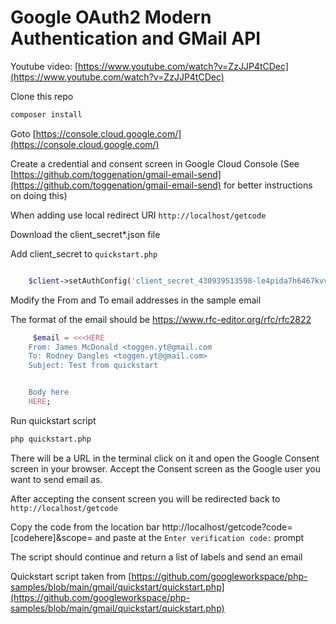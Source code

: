 # Google OAuth2 Modern Authentication and GMail API

Youtube video: [https://www.youtube.com/watch?v=ZzJJP4tCDec](https://www.youtube.com/watch?v=ZzJJP4tCDec)

Clone this repo

```sh
composer install
```

Goto [https://console.cloud.google.com/](https://console.cloud.google.com/)

Create a credential and consent screen in Google Cloud Console (See [https://github.com/toggenation/gmail-email-send](https://github.com/toggenation/gmail-email-send) for better instructions on doing this)

When adding use local redirect URI `http://localhost/getcode`

Download the client_secret*.json file

Add client_secret to `quickstart.php`

```php

    $client->setAuthConfig('client_secret_430939513598-le4pida7h6467kvvr552ebhmjiurj5cr.apps.googleusercontent.com.json');

```

Modify the From and To email addresses in the sample email

The format of the email should be https://www.rfc-editor.org/rfc/rfc2822

```php
     $email = <<<HERE
    From: James McDonald <toggen.yt@gmail.com
    To: Rodney Dangles <toggen.yt@gmail.com>
    Subject: Test from quickstart


    Body here
    HERE;
```

Run quickstart script

```sh
php quickstart.php
```

There will be a URL in the terminal click on it and open the Google Consent screen in your browser. Accept the Consent screen as the Google user you want to send email as.

After accepting the consent screen you will be redirected back to `http://localhost/getcode` 

Copy the code from the location bar  http://localhost/getcode?code=[codehere]&scope= and paste at the `Enter verification code:` prompt

The script should continue and return a list of labels and send an email

Quickstart script taken from [https://github.com/googleworkspace/php-samples/blob/main/gmail/quickstart/quickstart.php](https://github.com/googleworkspace/php-samples/blob/main/gmail/quickstart/quickstart.php)

